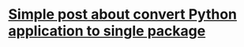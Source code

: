 # [Simple post about convert Python application to single package](https://doimuoithanhxuan.tech/posts/chuyen-oi-file-py-thanh-exe-su-dung-pyinsaller/)

